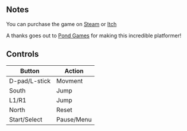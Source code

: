 ## Notes

You can purchase the game on [Steam](https://store.steampowered.com/app/1322650/RITE/) or [Itch](https://pondgames.itch.io/rite)

A thanks goes out to [Pond Games](https://pond.games/) for making this incredible platformer!

## Controls

| Button | Action |
|--|--|
|D-pad/L-stick|Movment|
|South|Jump|
|L1/R1|Jump|
|North|Reset|
|Start/Select|Pause/Menu|


